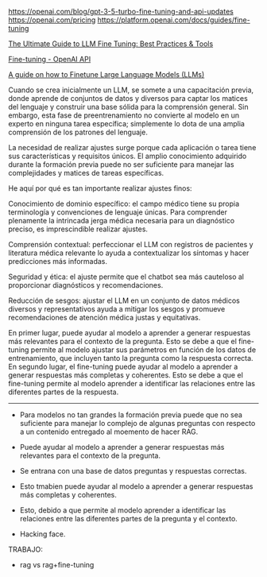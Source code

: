 https://openai.com/blog/gpt-3-5-turbo-fine-tuning-and-api-updates
https://openai.com/pricing
https://platform.openai.com/docs/guides/fine-tuning

[The Ultimate Guide to LLM Fine Tuning: Best Practices & Tools](https://www.lakera.ai/blog/llm-fine-tuning-guide)

[Fine-tuning - OpenAI API](https://platform.openai.com/docs/guides/fine-tuning)

[A guide on how to Finetune Large Language Models (LLMs)](https://blog.monsterapi.ai/fine-tune-a-large-language-model-llm-guide-2023/)
  
Cuando se crea inicialmente un LLM, se somete a una capacitación previa, donde aprende de conjuntos de datos y diversos para captar los matices del lenguaje y construir una base sólida para la comprensión general. Sin embargo, esta fase de preentrenamiento no convierte al modelo en un experto en ninguna tarea específica; simplemente lo dota de una amplia comprensión de los patrones del lenguaje.

La necesidad de realizar ajustes surge porque cada aplicación o tarea tiene sus características y requisitos únicos. El amplio conocimiento adquirido durante la formación previa puede no ser suficiente para manejar las complejidades y matices de tareas específicas.

He aquí por qué es tan importante realizar ajustes finos:

Conocimiento de dominio específico: el campo médico tiene su propia terminología y convenciones de lenguaje únicas. Para comprender plenamente la intrincada jerga médica necesaria para un diagnóstico preciso, es imprescindible realizar ajustes.

Comprensión contextual: perfeccionar el LLM con registros de pacientes y literatura médica relevante lo ayuda a contextualizar los síntomas y hacer predicciones más informadas.

Seguridad y ética: el ajuste permite que el chatbot sea más cauteloso al proporcionar diagnósticos y recomendaciones.

Reducción de sesgos: ajustar el LLM en un conjunto de datos médicos diversos y representativos ayuda a mitigar los sesgos y promueve recomendaciones de atención médica justas y equitativas.

En primer lugar, puede ayudar al modelo a aprender a generar respuestas más relevantes para el contexto de la pregunta. Esto se debe a que el fine-tuning permite al modelo ajustar sus parámetros en función de los datos de entrenamiento, que incluyen tanto la pregunta como la respuesta correcta. En segundo lugar, el fine-tuning puede ayudar al modelo a aprender a generar respuestas más completas y coherentes. Esto se debe a que el fine-tuning permite al modelo aprender a identificar las relaciones entre las diferentes partes de la respuesta.

---

- Para modelos no tan grandes la formación previa puede que no sea suficiente para manejar lo complejo de algunas preguntas con respecto a un contenido entregado al moemento de hacer RAG.

- Puede ayudar al modelo a aprender a generar respuestas más relevantes para el contexto de la pregunta.

- Se entrana con una base de datos preguntas y respuestas correctas.

- Esto tmabien puede ayudar al modelo a aprender a generar respuestas más completas y coherentes.

- Esto, debido a que permite al modelo aprender a identificar las relaciones entre las diferentes partes de la pregunta y el contexto.

- Hacking face.


TRABAJO:
- rag vs rag+fine-tuning
